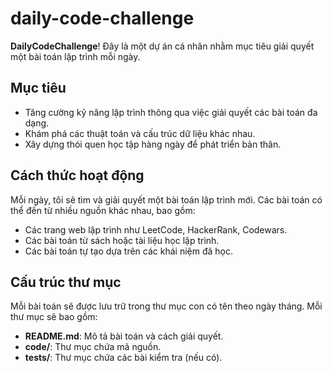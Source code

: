 # daily-code-challenge

**DailyCodeChallenge**! Đây là một dự án cá nhân nhằm mục tiêu giải quyết một bài toán lập trình mỗi ngày. 

## Mục tiêu

- Tăng cường kỹ năng lập trình thông qua việc giải quyết các bài toán đa dạng.
- Khám phá các thuật toán và cấu trúc dữ liệu khác nhau.
- Xây dựng thói quen học tập hàng ngày để phát triển bản thân.

## Cách thức hoạt động

Mỗi ngày, tôi sẽ tìm và giải quyết một bài toán lập trình mới. Các bài toán có thể đến từ nhiều nguồn khác nhau, bao gồm:

- Các trang web lập trình như LeetCode, HackerRank, Codewars.
- Các bài toán từ sách hoặc tài liệu học lập trình.
- Các bài toán tự tạo dựa trên các khái niệm đã học.

## Cấu trúc thư mục

Mỗi bài toán sẽ được lưu trữ trong thư mục con có tên theo ngày tháng. Mỗi thư mục sẽ bao gồm:

- **README.md**: Mô tả bài toán và cách giải quyết.
- **code/**: Thư mục chứa mã nguồn.
- **tests/**: Thư mục chứa các bài kiểm tra (nếu có).
